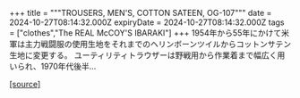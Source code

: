 +++
title = """TROUSERS, MEN'S, COTTON SATEEN, OG-107"""
date = 2024-10-27T08:14:32.000Z
expiryDate = 2024-10-27T08:14:32.000Z
tags = ["clothes","The REAL McCOY'S IBARAKI"]
+++
1954年から55年にかけて米軍は主力戦闘服の使用生地をそれまでのヘリンボーンツイルからコットンサテン生地に変更する。 ユーティリティトラウザーは野戦用から作業着まで幅広く用いられ、1970年代後半...

[[source]](https://the-realmccoys.ocnk.net/product/1321)
